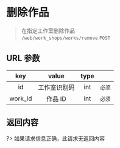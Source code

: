 # 删除作品

> 在指定工作室删除作品  
> `/web/work_shops/works/remove` `POST`

## URL 参数

|   key   |    value     | type |        |
| :-----: | :----------: | :--: | :----: |
|   id    | 工作室识别码 | int  | `必须` |
| work_id |   作品 ID    | int  | `必须` |

## 返回内容

?> 如果请求信息正确，此请求无返回内容
